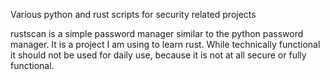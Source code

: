 Various python and rust scripts for security related projects

rustscan is a simple password manager similar to the python password manager. It is a project I am using to learn rust. While technically functional it should not be used for daily use, because it is not at all secure or fully functional.
